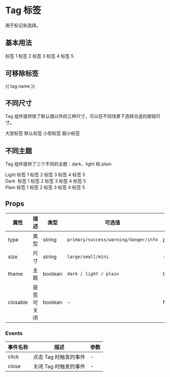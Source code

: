 # Tag 标签

用于标记和选择。

## 基本用法

<div class="demo-block">
        <ivy-tag type="primary">标签 1</ivy-tag>
        <ivy-tag type="success">标签 2</ivy-tag>
        <ivy-tag type="warning">标签 3</ivy-tag>
        <ivy-tag type="danger">标签 4</ivy-tag>
        <ivy-tag type="info">标签 5</ivy-tag>
</div>

## 可移除标签

<div class="demo-block">
        <ivy-tag
            v-for="tag in tags"
            :key="tag.type"
            :type="tag.type"
            closable
            @close="handleClose(tag.name)"
        >
            {{ tag.name }}
        </ivy-tag>
</div>

## 不同尺寸

Tag 组件提供除了默认值以外的三种尺寸，可以在不同场景下选择合适的按钮尺寸。

<div class="demo-block">
    <ivy-tag size="large" closable>大型标签</ivy-tag>
    <ivy-tag size="default" closable>默认标签</ivy-tag>
    <ivy-tag size="small" closable>小型标签</ivy-tag>
    <ivy-tag size="mini" closable>超小标签</ivy-tag>
</div>

## 不同主题

Tag 组件提供了三个不同的主题：dark、light 和 plain

<div class="demo-block">
    <div class="margin-bottom">
        <span class="margin-right">Light</span>
        <ivy-tag theme="light" type="primary">标签 1</ivy-tag>
        <ivy-tag theme="light" type="success">标签 2</ivy-tag>
        <ivy-tag theme="light" type="warning">标签 3</ivy-tag>
        <ivy-tag theme="light" type="danger">标签 4</ivy-tag>
        <ivy-tag theme="light" type="info">标签 5</ivy-tag>
    </div>
    <div class="margin-bottom">
        <span class="margin-right">Dark&nbsp;</span>
        <ivy-tag theme="dark" type="primary">标签 1</ivy-tag>
        <ivy-tag theme="dark" type="success">标签 2</ivy-tag>
        <ivy-tag theme="dark" type="warning">标签 3</ivy-tag>
        <ivy-tag theme="dark" type="danger">标签 4</ivy-tag>
        <ivy-tag theme="dark" type="info">标签 5</ivy-tag>
    </div>
    <div class="mt-20">
        <span class="margin-right">Plain</span>
        <ivy-tag theme="plain" type="primary">标签 1</ivy-tag>
        <ivy-tag theme="plain" type="success">标签 2</ivy-tag>
        <ivy-tag theme="plain" type="warning">标签 3</ivy-tag>
        <ivy-tag theme="plain" type="danger">标签 4</ivy-tag>
        <ivy-tag theme="plain" type="info">标签 5</ivy-tag>
    </div>
</div>

## Props

| 属性| 描述 | 类型 | 可选值 | 默认值 |
|-|-|-|-|-|
|type|类型|string|`primary/success/warning/danger/info`|primary|
|size|尺寸|string|`large/small/mini`|-|
|theme|主题|boolean|`dark / light / plain`|light|
|closable|是否可关闭|boolean|-|false|

### Events

|事件名称|描述|参数|
|-|-|-|
|click|点击 Tag 时触发的事件|-|
|close|关闭 Tag 时触发的事件|-|

<script>

export default {
    data() {
        return {
            
            events: [
                {
                    name: 'click',
                    explain: '点击 Tag 时触发的事件',
                    args: '-',
                },
                {
                    name: 'close',
                    explain: '关闭 Tag 时触发的事件',
                    args: '-',
                },
            ],
            tags: [
                { name: '标签一', type: 'primary' },
                { name: '标签二', type: 'success' },
                { name: '标签四', type: 'warning' },
                { name: '标签五', type: 'danger' },
                { name: '标签三', type: 'info' },
            ],
        };
    },
    methods: {
        handleClose(val) {
            this.tags = this.tags.filter(cur => {
                return val != cur.name;
            });
        },
    },
};
</script>
